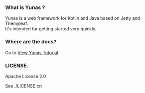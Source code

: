 ### What is Yunas ?
Yunas is a web framework for Kotlin and Java based on Jetty and Themyleaf.    
It's intended for getting started very quickly.

### Where are the docs?

Go to [View Yunas Tutorial](http://yunaskotlin.org)

### LICENSE.
Apache License 2.0  

See ./LICENSE.txt
